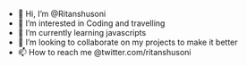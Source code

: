 - 👋 Hi, I’m @Ritanshusoni
- 👀 I’m interested in Coding and travelling
- 🌱 I’m currently learning javascripts
- 💞️ I’m looking to collaborate on my projects to make it better
- 📫 How to reach me @twitter.com/ritanshusoni

<!---
Ritanshusoni/Ritanshusoni is a ✨ special ✨ repository because its `README.md` (this file) appears on your GitHub profile.
You can click the Preview link to take a look at your changes.
--->
